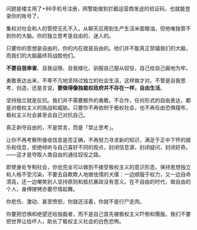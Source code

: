 问题是楼主用了+86手机号注册，网警能做到拦截运营商发送的验证码，也就能登录你的账号了。

集权对社会和人的管控无孔不入，从聊天应用到生产生活米面粮油，但他唯独管不到你的大脑。你的独立思考是自由的、迷人的。

只要你的思想是自由的，你的内在就是自由的。他们并不能真正禁锢我们的大脑，而我们的大脑最终将战胜他们。

**不要自我审查**、自我设限、自我矮化、驯服自己服从奴役，自己给自己画地为牢。

勇敢表达出来，不卑不亢地坚持过独立的社会生活，这样做才对。不管是自我思考、创造，还是言说，**要做得像独裁权政府并不存在一样，自由生活**。

坚持独立就是反抗。我们并不需要额外的勇敢。不合作，任何形式的自由表达，都是对极权主义的挑战和威胁。只要你不再依附于极权社会，也不再任由恐惧摆布，极权主义社会甚至会自己对抗自己。

真正剥夺自由的，不是禁言，而是「禁止思考」。

让你不再考察所接收信息是否正确，不再努力寻求新的知识，满足于正中下怀的娱乐和信息，拒绝倾听与自己喜好不同的观点，封闭信息源，封闭疑问，封闭好奇。——这才是夺取人类自由的通往奴役之路。

即使身处专制社会，你也完全可以做到不接受极权主义的意识形态，保持思想独立和人格不受污染。不要去自欺欺人地做怯懦的犬儒：一边顺服于权力，又一边自命清高，还一边嘲笑别人坚持原则和抵抗暴政没有意义。在不自由的时代，做自由的个人，身缚镣铐亦要尽情起舞。

你悲伤、激动、甚至愤怒，你就还活着，你就不是行尸走肉。

你要把恐惧和绝望还给独裁者，而不是自己首先被极权主义吓倒和慑服。我们不要把世界让给坏人，助长了极权主义社会的白色恐怖。
